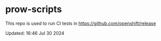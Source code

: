 # prow-scripts

This repo is used to run CI tests in https://github.com/openshift/release

Updated: 16:46 Jul 30 2024
